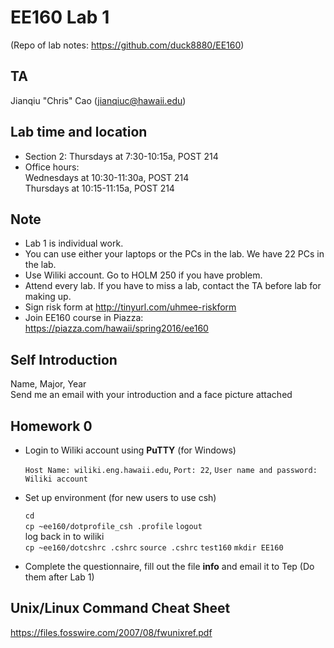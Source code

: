 # EE160 Lab 1
(Repo of lab notes: <https://github.com/duck8880/EE160>)

## TA

  Jianqiu "Chris" Cao (jianqiuc@hawaii.edu)

## Lab time and location

  - Section 2: Thursdays at 7:30-10:15a, POST 214  
  - Office hours:  
    Wednesdays at 10:30-11:30a, POST 214  
    Thursdays at 10:15-11:15a, POST 214

## Note

- Lab 1 is individual work.
- You can use either your laptops or the PCs in the lab. We have 22 PCs in the lab.
- Use Wiliki account. Go to HOLM 250 if you have problem.
- Attend every lab. If you have to miss a lab, contact the TA before lab for making up.
- Sign risk form at <http://tinyurl.com/uhmee-riskform>
- Join EE160 course in Piazza: <https://piazza.com/hawaii/spring2016/ee160>

## Self Introduction

  Name, Major, Year  
  Send me an email with your introduction and a face picture attached

## Homework 0

- Login to Wiliki account using **PuTTY** (for Windows)  

  `Host Name: wiliki.eng.hawaii.edu`, `Port: 22`, `User name and password: Wiliki account`
  
- Set up environment (for new users to use csh)

  `cd`  
  `cp ~ee160/dotprofile_csh .profile`
  `logout`  
  log back in to wiliki  
  `cp ~ee160/dotcshrc .cshrc`
  `source .cshrc`
  `test160`
  `mkdir EE160`
  
- Complete the questionnaire, fill out the file **info** and email it to Tep (Do them after Lab 1)

## Unix/Linux Command Cheat Sheet
<https://files.fosswire.com/2007/08/fwunixref.pdf>
